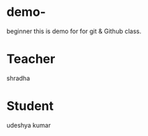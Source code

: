# demo-
 beginner
this is demo for  for git &amp; Github class.

# Teacher
 shradha
# Student
 udeshya kumar
